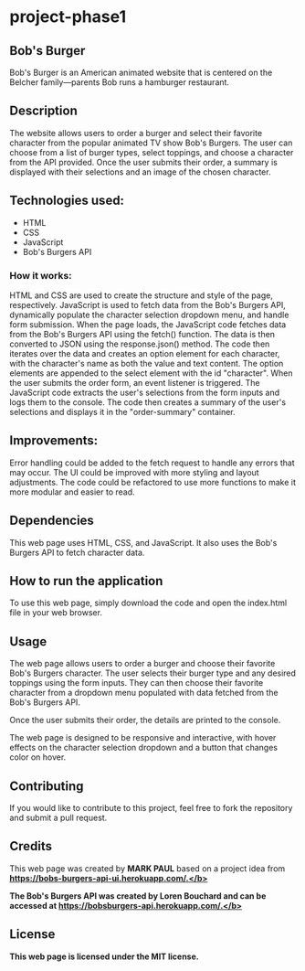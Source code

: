 # project-phase1
## Bob's Burger
Bob's Burger is an American animated website that is centered on the Belcher family—parents Bob runs a hamburger restaurant.

## Description
The website allows users to order a burger and select their favorite character from the popular animated TV show Bob's Burgers. The user can choose from a list of burger types, select toppings, and choose a character from the API provided. Once the user submits their order, a summary is displayed with their selections and an image of the chosen character.

## Technologies used:

- HTML
- CSS
- JavaScript
- Bob's Burgers API

### How it works:

HTML and CSS are used to create the structure and style of the page, respectively.
JavaScript is used to fetch data from the Bob's Burgers API, dynamically populate the character selection dropdown menu, and handle form submission.
When the page loads, the JavaScript code fetches data from the Bob's Burgers API using the fetch() function. The data is then converted to JSON using the response.json() method.
The code then iterates over the data and creates an option element for each character, with the character's name as both the value and text content. The option elements are appended to the select element with the id "character".
When the user submits the order form, an event listener is triggered. The JavaScript code extracts the user's selections from the form inputs and logs them to the console.
The code then creates a summary of the user's selections and displays it in the "order-summary" container. 

## Improvements:

Error handling could be added to the fetch request to handle any errors that may occur.
The UI could be improved with more styling and layout adjustments.
The code could be refactored to use more functions to make it more modular and easier to read.

## Dependencies
This web page uses HTML, CSS, and JavaScript. It also uses the Bob's Burgers API to fetch character data.

## How to run the application
To use this web page, simply download the code and open the index.html file in your web browser.

## Usage
The web page allows users to order a burger and choose their favorite Bob's Burgers character. The user selects their burger type and any desired toppings using the form inputs. They can then choose their favorite character from a dropdown menu populated with data fetched from the Bob's Burgers API.

Once the user submits their order, the details are printed to the console.

The web page is designed to be responsive and interactive, with hover effects on the character selection dropdown and a button that changes color on hover.

## Contributing
If you would like to contribute to this project, feel free to fork the repository and submit a pull request.

## Credits
This web page was created by <b>MARK PAUL</b> based on a project idea from <b>https://bobs-burgers-api-ui.herokuapp.com/.</b>

The Bob's Burgers API was created by<b> Loren Bouchard</b> and can be accessed at <b>https://bobsburgers-api.herokuapp.com/.</b>

## License
This web page is licensed under the <b> MIT</b> license.
